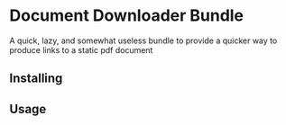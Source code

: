 Document Downloader Bundle
==========================
A quick, lazy, and somewhat useless bundle to provide a quicker way to produce links to a static pdf document

Installing
----------

Usage
-----
